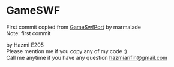 # GameSWF
First commit copied from <a href="https://github.com/marmalade/gameswf/tree/master/GameSwfPort" target="_blank">GameSwfPort</a> by marmalade
<br>Note: first commit


by Hazmi E205
<br>Please mention me if you copy any of my code :)
<br>Call me anytime if you have any question hazmiarifin@gmail.com
